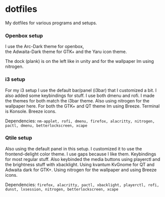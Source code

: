 # dotfiles
My dotfiles for various programs and setups.

### Openbox setup
I use the Arc-Dark theme for openbox,  
the Adwaita-Dark theme for GTK+ and the Yaru icon theme.

The dock (plank) is on the left like in unity and for the wallpaper Im using nitrogen.

### i3 setup
For my i3 setup I use the default bar/panel (i3bar) that I customized a bit. I also added some keybindings for stuff. I use both dmenu and rofi. I made the themes for both match the i3bar theme. Also using nitrogen for the wallpaper here. For both the GTK+ and QT theme Im using Breeze. Terminal is Konsole. Breeze icons.

Dependencies: `nm-applet, rofi, dmenu, firefox, alacritty, nitrogen, pactl, dmenu, betterlockscreen, xcape`

### Qtile setup
Also using the default panel in this setup. I customized it to use the frontend-delight color theme. I use gaps because I like them. Keybindings for most regular stuff. Also keybinded the media buttons using playerctl and the brightness stuff with xbacklight. Using kvantum KvGnome for QT and Adwaita dark for GTK+. Using nitrogen for the wallpaper and using Breeze icons.

Dependencies: `firefox, alacritty, pactl, xbacklight, playerctl, rofi, dunst, lxsession, nitrogen, betterlockscreen, xcape`
